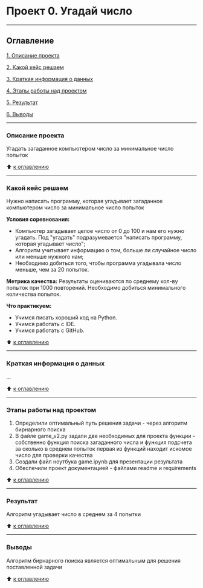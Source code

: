 # Проект 0. Угадай число
---
## Оглавление
[1. Описание проекта](https://github.com/OlgaKopaneva/HW_game/tree/main/HW_Game/Readme.md#Описание-проекта)

[2. Какой кейс решаем](https://github.com/OlgaKopaneva/HW_game/tree/main/HW_Game/Readme.md#Какой-кейс-решаем)

[3. Краткая информация о данных](https://github.com/OlgaKopaneva/HW_game/tree/main/HW_Game/Readme.md#Краткая-информация-о-данных)

[4. Этапы работы над проектом](https://github.com/OlgaKopaneva/HW_game/tree/main/HW_Game/Readme.md#Этапы-работы-над-проектом)

[5. Результат](https://github.com/OlgaKopaneva/HW_game/tree/main/HW_Game/Readme.md#Результат)

[6. Выводы](https://github.com/OlgaKopaneva/HW_game/tree/main/HW_Game/Readme.md#Выводы)

---

### Описание проекта
Угадать загаданное компьютером число за минимальное число попыток

:arrow_up: [к оглавлению](https://github.com/OlgaKopaneva/HW_game/tree/main/HW_Game/Readme.md#Оглавление)

---
### Какой кейс решаем
Нужно написать программу, которая угадывает загаданное компьютером число за минимальное число попыток

**Условия соревнования:**
- Компьютер загадывает целое число от 0 до 100 и нам его нужно угадать. Под "угадать" подразумевается "написать программу, которая угадывает число";
- Алгоритм учитывает информацию о том, больше ли случайное число или меньше нужного нам;
- Необходимо добиться того, чтобы программа угадывала число меньше, чем за 20 попыток.

**Метрика качества:**
Результаты оцениваются по среднему кол-ву попыток при 1000 повторений. Необходимо добиться минимального количества попыток.

**Что практикуем:**
- Учимся писать хороший код на Python.
- Учимся работать с IDE.
- Учимся работать с GitHub.

:arrow_up: [к оглавлению](https://github.com/OlgaKopaneva/HW_game/tree/main/HW_Game/Readme.md#Оглавление)

---
### Краткая информация о данных
...

:arrow_up: [к оглавлению](https://github.com/OlgaKopaneva/HW_game/tree/main/HW_Game/Readme.md#Оглавление)

---
### Этапы работы над проектом
1. Определили оптимальный путь решения задачи - через алгоритм бирнарного поиска
2. В файле game_v2.py задали две необходимых для проекта функции - собственно функция поиска загаданного числа и функция подсчета за сколько в среднем попыток первая из функций находит искомое число для проверки качества
3. Создали файл ноутбука game.ipynb для презентации результата
4. Обеспечили проект документацией - файлами readme и requirements

:arrow_up: [к оглавлению](https://github.com/OlgaKopaneva/HW_game/tree/main/HW_Game/Readme.md#Оглавление)

---
### Результат
Алгоритм угадывает число в среднем за 4 попытки

:arrow_up: [к оглавлению](https://github.com/OlgaKopaneva/HW_game/tree/main/HW_Game/Readme.md#Оглавление)

---
### Выводы
Алгоритм бирнарного поиска является оптимальным для решения поставленной задачи

:arrow_up: [к оглавлению](https://github.com/OlgaKopaneva/HW_game/tree/main/HW_Game/Readme.md#Оглавление)